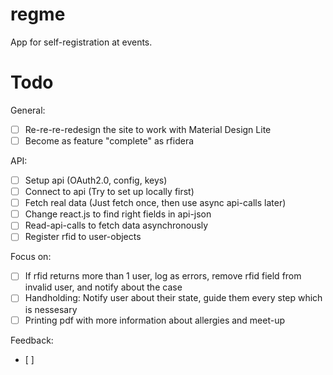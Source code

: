 # regme
App for self-registration at events.

# Todo
General:
- [ ] Re-re-re-redesign the site to work with Material Design Lite
- [ ] Become as feature "complete" as rfidera

API:
- [ ] Setup api (OAuth2.0, config, keys)
- [ ] Connect to api (Try to set up locally first)
- [ ] Fetch real data (Just fetch once, then use async api-calls later)
- [ ] Change react.js to find right fields in api-json
- [ ] Read-api-calls to fetch data asynchronously
- [ ] Register rfid to user-objects

Focus on:
- [ ] If rfid returns more than 1 user, log as errors, remove rfid field from invalid user, and notify about the case
- [ ] Handholding: Notify user about their state, guide them every step which is nessesary
- [ ] Printing pdf with more information about allergies and meet-up

Feedback:
- [ ] 
